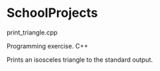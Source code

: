 # SchoolProjects

print_triangle.cpp

Programming exercise. C++

Prints an isosceles triangle to the standard output.
